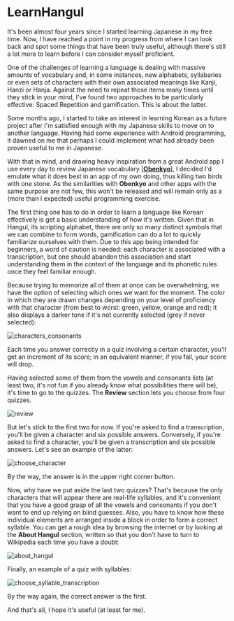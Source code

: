 # LearnHangul

It's been almost four years since I started learning Japanese in my free time. Now, I have reached a point in my progress from where I can look back and spot some things that have been truly useful, although there's still a lot more to learn before I can consider myself proficient.

One of the challenges of learning a language is dealing with massive amounts of vocabulary and, in some instances, new alphabets, syllabaries or even sets of characters with their own associated meanings like Kanji, Hanzi or Hanja. Against the need to repeat those items many times until they stick in your mind, I've found two approaches to be particularly effective: Spaced Repetition and gamification. This is about the latter.

Some months ago, I started to take an interest in learning Korean as a future project after I'm satisfied enough with my Japanese skills to move on to another language. Having had some experience with Android programming, it dawned on me that perhaps I could implement what had already been proven useful to me in Japanese.

With that in mind, and drawing heavy inspiration from a great Android app I use every day to review Japanese vocabulary [[**Obenkyo**](https://play.google.com/store/apps/details?id=com.Obenkyo "Obenkyo")], I decided I'd emulate what it does best in an app of my own doing, thus killing two birds with one stone. As the similarities with **Obenkyo** and other apps with the same purpose are not few, this won't be released and will remain only as a (more than I expected) useful programming exercise.

The first thing one has to do in order to learn a language like Korean effectively is get a basic understanding of how it's written. Given that in Hangul, its scripting alphabet, there are only so many distinct symbols that we can combine to form words, gamification can do a lot to quickly familiarize ourselves with them. Due to this app being intended for beginners, a word of caution is needed: each character is associated with a transcription, but one should abandon this association and start understanding them in the context of the language and its phonetic rules once they feel familiar enough.

Because trying to memorize all of them at once can be overwhelming, we have the option of selecting which ones we want for the moment. The color in which they are drawn changes depending on your level of proficiency with that character (from best to worst: green, yellow, orange and red); it also displays a darker tone if it's not currently selected (grey if never selected):

![characters_consonants](https://user-images.githubusercontent.com/10140054/28382993-4a1844d4-6cc0-11e7-938b-4dae7355adda.jpg)

Each time you answer correctly in a quiz involving a certain character, you'll get an increment of its score; in an equivalent manner, if you fail, your score will drop.

Having selected some of them from the vowels and consonants lists (at least two, it's not fun if you already know what possibilities there will be), it's time to go to the quizzes. The **Review** section lets you choose from four quizzes.

![review](https://user-images.githubusercontent.com/10140054/28382990-49f1cfe8-6cc0-11e7-85f1-7d4eb13d6a0c.jpg)

But let's stick to the first two for now. If you're asked to find a transcription, you'll be given a character and six possible answers. Conversely, if you're asked to find a character, you'll be given a transcription and six possible answers. Let's see an example of the latter:

![choose_character](https://user-images.githubusercontent.com/10140054/28382994-4a20abb0-6cc0-11e7-9d48-4166cfc0e712.jpg)

By the way, the answer is in the upper right corner button.

Now, why have we put aside the last two quizzes? That's because the only characters that will appear there are real-life syllables, and it's convenient that you have a good grasp of all the vowels and consonants if you don't want to end up relying on blind guesses. Also, you have to know how these individual elements are arranged inside a block in order to form a correct syllable. You can get a rough idea by browsing the internet or by looking at the **About Hangul** section, written so that you don't have to turn to Wikipedia each time you have a doubt:

![about_hangul](https://user-images.githubusercontent.com/10140054/28382991-49fe0ca4-6cc0-11e7-8a05-199ddee41a1b.jpg)

Finally, an example of a quiz with syllables:

![choose_syllable_transcription](https://user-images.githubusercontent.com/10140054/28382992-4a08b924-6cc0-11e7-9d93-815f90cbaa4a.jpg)

By the way again, the correct answer is the first.

And that's all, I hope it's useful (at least for me).

